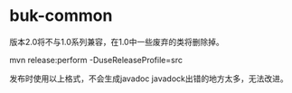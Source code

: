 # buk-common

版本2.0将不与1.0系列兼容，在1.0中一些废弃的类将删除掉。


mvn release:perform -DuseReleaseProfile=src

发布时使用以上格式，不会生成javadoc
javadock出错的地方太多，无法改进。
